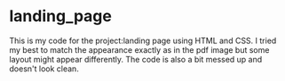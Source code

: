 # landing_page

This is my code for the project:landing page using HTML and CSS. I tried my best to match the appearance exactly as in the pdf image but some layout might appear differently. The code is also a bit messed up and doesn't look clean. 